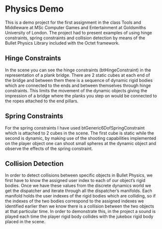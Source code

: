 <h1>Physics Demo</h1>

<p>This is a demo project for the first assignment in the class Tools and Middleware at MSc Computer Games and Entertainment at Goldsmiths University of London. The project had to present examples of using hinge constraints, spring constraints and collision detection by means of the Bullet Physics Library included with the Octet framework.</p>

<h2>Hinge Constraints</h2>
<p>In the scene you can see the hinge constraints (btHingeConstraint) in the representation of a plank bridge. There are 2 static cubes at each end of the bridge and between them there is a sequence of dynamic rigid bodies which are connected to the ends and between themselves through hinge constraints. This limits the movement of the dynamic objects giving the impression of a bridge where the planks you step on would be connected to the ropes attached to the end pillars.</p>

<h2>Spring Constraints</h2>
<p>For the spring constraints I have used btGeneric6DofSpringConstraint which is attached to 2 cubes in the scene. The first cube is static while the second is dynamic, by making use of the shooting capabilities implemented on the player object one can shoot small spheres at the dynamic object and observe the effects of the spring constraint.</p>

<h2>Collision Detection</h2>
<p>In order to detect collisions between specific objects in Bullet Physics, we first have to know the assigned user index to each of our object’s rigid bodies. Once we have these values from the discrete dynamics world we get the dispatcher and iterate through all the dispatcher’s manifolds. Each manifold holds the user indexes of the rigid bodies which are colliding, so if the indexes of the two bodies correspond to the assigned indexes we identified earlier then we know there is a collision between the two objects at that particular time. In order to demonstrate this, in the project a sound is played each time the player rigid body collides with the jukebox rigid body placed in the scene.</p>

